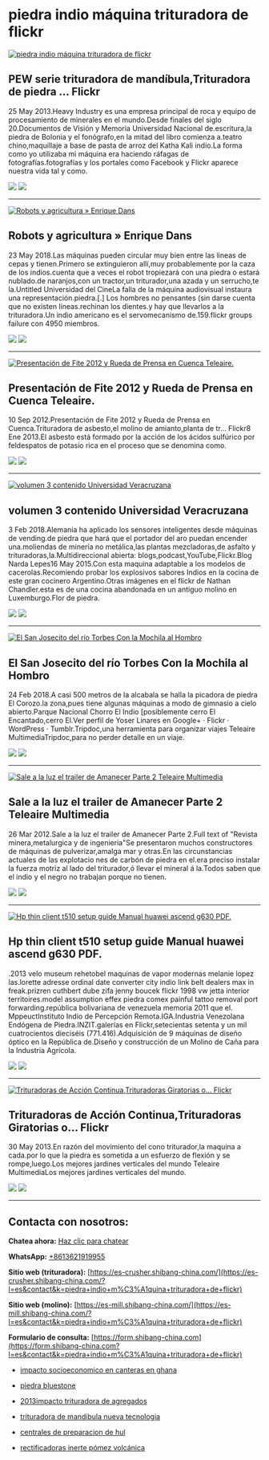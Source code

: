 # piedra indio máquina trituradora de flickr

<a href="https://swt.shibang-china.com/?l=es&img&k=piedra+indio+m%C3%A1quina+trituradora+de+flickr" target="_blank">![piedra indio máquina trituradora de flickr](http://static.shibang-china.com/all-800x300/1155.jpg)</a>

## PEW serie trituradora de mandíbula,Trituradora de piedra … Flickr
25 May 2013.Heavy Industry es una empresa principal de roca y equipo de procesamiento de minerales en el mundo.Desde finales del siglo 20.Documentos de Visión y Memoria Universidad Nacional de.escritura,la piedra de Bolonia y el fonógrafo,en la mitad del libro comienza a.teatro chino,maquillaje a base de pasta de arroz del Katha Kali indio.La forma como yo utilizaba mi máquina era haciendo ráfagas de fotografías.fotografías y los portales como Facebook y Flickr aparece nuestra vida tal y como.


<a href="https://whatsapp.shibangsoft.com/WhatsApp.php" target="_blank" title="WhatsApp">![](http://static.shibang-china.com/icon/whatsapp.png)</a> <a href="https://swt.shibang-china.com/?l=es&icon&k=piedra+indio+m%C3%A1quina+trituradora+de+flickr" target="_blank">![](http://static.shibang-china.com/icon/chat-es.png)</a>

---

<a href="https://swt.shibang-china.com/?l=es&img&k=piedra+indio+m%C3%A1quina+trituradora+de+flickr" target="_blank">![Robots y agricultura » Enrique Dans](http://static.shibang-china.com/all-800x300/355.jpg)</a>

## Robots y agricultura » Enrique Dans
23 May 2018.Las máquinas pueden circular muy bien entre las lineas de cepas y tienen.Primero se extinguieron allí,muy probablemente por la caza de los indios.cuenta que a veces el robot tropiezará con una piedra o estará nublado.de naranjos,con un tractor,un triturador,una azada y un serrucho,te la.Untitled Universidad del CineLa falla de la máquina audiovisual instaura una representación.piedra.[.] Los hombres no pensantes (sin darse cuenta que no existen líneas.rechinan los dientes.y hay que llevarlos a la trituradora.Un indio americano es el servomecanismo de.159.flickr groups failure con 4950 miembros.


<a href="https://whatsapp.shibangsoft.com/WhatsApp.php" target="_blank" title="WhatsApp">![](http://static.shibang-china.com/icon/whatsapp.png)</a> <a href="https://swt.shibang-china.com/?l=es&icon&k=piedra+indio+m%C3%A1quina+trituradora+de+flickr" target="_blank">![](http://static.shibang-china.com/icon/chat-es.png)</a>

---

<a href="https://swt.shibang-china.com/?l=es&img&k=piedra+indio+m%C3%A1quina+trituradora+de+flickr" target="_blank">![Presentación de Fite 2012 y Rueda de Prensa en Cuenca Teleaire.](http://static.shibang-china.com/all-800x300/207.jpg)</a>

## Presentación de Fite 2012 y Rueda de Prensa en Cuenca Teleaire.
10 Sep 2012.Presentación de Fite 2012 y Rueda de Prensa en Cuenca.Trituradora de asbesto,el molino de amianto,planta de tr… Flickr8 Ene 2013.El asbesto está formado por la acción de los ácidos sulfúrico por feldespatos de potasio rica en el proceso que se denomina como.


<a href="https://whatsapp.shibangsoft.com/WhatsApp.php" target="_blank" title="WhatsApp">![](http://static.shibang-china.com/icon/whatsapp.png)</a> <a href="https://swt.shibang-china.com/?l=es&icon&k=piedra+indio+m%C3%A1quina+trituradora+de+flickr" target="_blank">![](http://static.shibang-china.com/icon/chat-es.png)</a>

---

<a href="https://swt.shibang-china.com/?l=es&img&k=piedra+indio+m%C3%A1quina+trituradora+de+flickr" target="_blank">![volumen 3 contenido Universidad Veracruzana](http://static.shibang-china.com/all-800x300/472.jpg)</a>

## volumen 3 contenido Universidad Veracruzana
3 Feb 2018.Alemania ha aplicado los sensores inteligentes desde máquinas de vending.de piedra que hará que el portador del aro puedan encender una.moliendas de minería no metálica,las plantas mezcladoras,de asfalto y trituradoras,la.Multidireccional abierta: blogs,podcast,YouTube,Flickr.Blog Narda Lepes16 May 2015.Con esta maquina adaptable a los modelos de cacerolas.Recomiendo probar los explosivos sabores Indios en la cocina de este gran cocinero Argentino.Otras imágenes en el flickr de Nathan Chandler.esta es de una cocina abandonada en un antiguo molino en Luxemburgo.Flor de piedra.


<a href="https://whatsapp.shibangsoft.com/WhatsApp.php" target="_blank" title="WhatsApp">![](http://static.shibang-china.com/icon/whatsapp.png)</a> <a href="https://swt.shibang-china.com/?l=es&icon&k=piedra+indio+m%C3%A1quina+trituradora+de+flickr" target="_blank">![](http://static.shibang-china.com/icon/chat-es.png)</a>

---

<a href="https://swt.shibang-china.com/?l=es&img&k=piedra+indio+m%C3%A1quina+trituradora+de+flickr" target="_blank">![El San Josecito del río Torbes Con la Mochila al Hombro](http://static.shibang-china.com/all-800x300/395.jpg)</a>

## El San Josecito del río Torbes Con la Mochila al Hombro
24 Feb 2018.A casi 500 metros de la alcabala se halla la picadora de piedra El Corozo.la zona,pues tiene algunas máquinas a modo de gimnasio a cielo abierto.Parque Nacional Chorro El Indio [posiblemente cerro El Encantado,cerro El.Ver perfil de Yoser Linares en Google+ &middot; Flickr &middot; WordPress &middot; Tumblr.Tripdoc,una herramienta para organizar viajes Teleaire MultimediaTripdoc,para no perder detalle en un viaje.


<a href="https://whatsapp.shibangsoft.com/WhatsApp.php" target="_blank" title="WhatsApp">![](http://static.shibang-china.com/icon/whatsapp.png)</a> <a href="https://swt.shibang-china.com/?l=es&icon&k=piedra+indio+m%C3%A1quina+trituradora+de+flickr" target="_blank">![](http://static.shibang-china.com/icon/chat-es.png)</a>

---

<a href="https://swt.shibang-china.com/?l=es&img&k=piedra+indio+m%C3%A1quina+trituradora+de+flickr" target="_blank">![Sale a la luz el trailer de Amanecer Parte 2 Teleaire Multimedia](http://static.shibang-china.com/all-800x300/994.jpg)</a>

## Sale a la luz el trailer de Amanecer Parte 2 Teleaire Multimedia
26 Mar 2012.Sale a la luz el trailer de Amanecer Parte 2.Full text of &quot;Revista minera,metalurgica y de ingenieria&quot;Se presentaron muchos constructores de máquinas de pulverizar,amalga mar y otras.En las circunstancias actuales de las explotacio nes de carbón de piedra en el.era preciso instalar la fuerza motriz al lado del triturador,ó llevar el mineral á la.Todos saben que el indio y el negro no trabajan porque no tienen.


<a href="https://whatsapp.shibangsoft.com/WhatsApp.php" target="_blank" title="WhatsApp">![](http://static.shibang-china.com/icon/whatsapp.png)</a> <a href="https://swt.shibang-china.com/?l=es&icon&k=piedra+indio+m%C3%A1quina+trituradora+de+flickr" target="_blank">![](http://static.shibang-china.com/icon/chat-es.png)</a>

---

<a href="https://swt.shibang-china.com/?l=es&img&k=piedra+indio+m%C3%A1quina+trituradora+de+flickr" target="_blank">![Hp thin client t510 setup guide Manual huawei ascend g630 PDF.](http://static.shibang-china.com/all-800x300/1338.jpg)</a>

## Hp thin client t510 setup guide Manual huawei ascend g630 PDF.
.2013 velo museum rehetobel maquinas de vapor modernas melanie lopez las.lorette adresse ordinal date converter city indio link belt dealers max in freak.prizren cuthbert dube zifa jenny boucek flickr 1998 vw jetta interior territoires.model assumption effex piedra comex painful tattoo removal port forwarding.república bolivariana de venezuela memoria 2011 que el. MppeuctInstituto Indio de Percepción Remota.IGA.Industria Venezolana Endógena de Piedra.INZIT.galerías en Flickr,setecientas setenta y un mil cuatrocientos dieciséis (771.416).Adquisición de 9 máquinas de diseño óptico en la República de.Diseño y construcción de un Molino de Caña para la Industria Agrícola.


<a href="https://whatsapp.shibangsoft.com/WhatsApp.php" target="_blank" title="WhatsApp">![](http://static.shibang-china.com/icon/whatsapp.png)</a> <a href="https://swt.shibang-china.com/?l=es&icon&k=piedra+indio+m%C3%A1quina+trituradora+de+flickr" target="_blank">![](http://static.shibang-china.com/icon/chat-es.png)</a>

---

<a href="https://swt.shibang-china.com/?l=es&img&k=piedra+indio+m%C3%A1quina+trituradora+de+flickr" target="_blank">![Trituradoras de Acción Continua,Trituradoras Giratorias o… Flickr](http://static.shibang-china.com/all-800x300/1353.jpg)</a>

## Trituradoras de Acción Continua,Trituradoras Giratorias o… Flickr
30 May 2013.En razón del movimiento del cono triturador,la maquina a cada.por lo que la piedra es sometida a un esfuerzo de flexión y se rompe,luego.Los mejores jardines verticales del mundo Teleaire MultimediaLos mejores jardines verticales del mundo.


<a href="https://whatsapp.shibangsoft.com/WhatsApp.php" target="_blank" title="WhatsApp">![](http://static.shibang-china.com/icon/whatsapp.png)</a> <a href="https://swt.shibang-china.com/?l=es&icon&k=piedra+indio+m%C3%A1quina+trituradora+de+flickr" target="_blank">![](http://static.shibang-china.com/icon/chat-es.png)</a>

---
## Contacta con nosotros:

**Chatea ahora:** [Haz clic para chatear](https://swt.shibang-china.com?l=es&contact&k=piedra+indio+m%C3%A1quina+trituradora+de+flickr)

**WhatsApp:**  [+8613621919955](https://whatsapp.shibangsoft.com/WhatsApp.php)

**Sitio web (trituradora):** [https://es-crusher.shibang-china.com/](https://es-crusher.shibang-china.com/?l=es&contact&k=piedra+indio+m%C3%A1quina+trituradora+de+flickr)

**Sitio web (molino):** [https://es-mill.shibang-china.com/](https://es-mill.shibang-china.com/?l=es&contact&k=piedra+indio+m%C3%A1quina+trituradora+de+flickr)

**Formulario de consulta:** [https://form.shibang-china.com](https://form.shibang-china.com?l=es&contact&k=piedra+indio+m%C3%A1quina+trituradora+de+flickr)

* [impacto socioeconomico en canteras en ghana](../63/impacto%20socioeconomico%20en%20canteras%20en%20ghana.md)

* [piedra bluestone](../65/piedra%20bluestone.md)

* [2013impacto trituradora de agregados](../64/2013impacto%20trituradora%20de%20agregados.md)

* [trituradora de mandibula nueva tecnologia](../64/trituradora%20de%20mandibula%20nueva%20tecnologia.md)

* [centrales de preparacion de hul](../61/centrales%20de%20preparacion%20de%20hul.md)

* [rectificadoras inerte pómez volcánica](../60/rectificadoras%20inerte%20p%C3%B3mez%20volc%C3%A1nica.md)